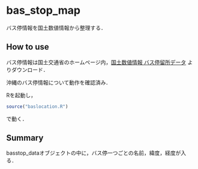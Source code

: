 # bas_stop_map
バス停情報を国土数値情報から整理する．

## How to use
バス停情報は国土交通省のホームページ内，[国土数値情報 バス停留所データ](http://nlftp.mlit.go.jp/ksj/gml/datalist/KsjTmplt-P11.html "国土数値情報")
よりダウンロード．

沖縄のバス停情報について動作を確認済み．


Rを起動し，
```R
source("baslocation.R")
```
で動く．

## Summary
basstop_dataオブジェクトの中に，バス停一つごとの名前，緯度，経度が入る．